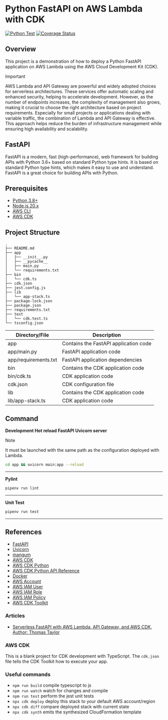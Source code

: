 # Python FastAPI on AWS Lambda with CDK
[![Python Test](https://github.com/yoshitaka-motomura/fastapi-with-aws-lambda-example/actions/workflows/python-ci.yml/badge.svg)](https://github.com/yoshitaka-motomura/fastapi-with-aws-lambda-example/actions/workflows/python-ci.yml)
[![Coverage Status](https://coveralls.io/repos/github/yoshitaka-motomura/fastapi-with-aws-lambda-example/badge.svg?branch=main)](https://coveralls.io/github/yoshitaka-motomura/fastapi-with-aws-lambda-example?branch=main)
## Overview
This project is a demonstration of how to deploy a Python FastAPI application on AWS Lambda using the AWS Cloud Development Kit (CDK).

> [!IMPORTANT]
> AWS Lambda and API Gateway are powerful and widely adopted choices for serverless architectures. These services offer automatic scaling and enhanced security, helping to accelerate development. However, as the number of endpoints increases, the complexity of management also grows, making it crucial to choose the right architecture based on project requirements.
> Especially for small projects or applications dealing with variable traffic, the combination of Lambda and API Gateway is effective. This approach helps reduce the burden of infrastructure management while ensuring high availability and scalability.


## FastAPI
FastAPI is a modern, fast (high-performance), web framework for building APIs with Python 3.6+ based on standard Python type hints. It is based on standard Python type hints, which makes it easy to use and understand. FastAPI is a great choice for building APIs with Python.


## Prerequisites
- [Python 3.8+](https://www.python.org/downloads/)
- [Node.js 20.x](https://nodejs.org/en/download/)
- [AWS CLI](https://docs.aws.amazon.com/cli/latest/userguide/cli-chap-install.html)
- [AWS CDK](https://docs.aws.amazon.com/cdk/latest/guide/work-with-cdk-python.html)


## Project Structure
```
.
├── README.md
├── app
│   ├── __init__.py
│   ├── __pycache__
│   ├── main.py
│   └── requirements.txt
├── bin
│   └── cdk.ts
├── cdk.json
├── jest.config.js
├── lib
│   └── app-stack.ts
├── package-lock.json
├── package.json
├── requirements.txt
├── test
│   └── cdk.test.ts
└── tsconfig.json
```
| Directory/File | Description |
| --- | --- |
| app | Contains the FastAPI application code |
| app/main.py | FastAPI application code |
| app/requirements.txt | FastAPI application dependencies |
| bin | Contains the CDK application code |
| bin/cdk.ts | CDK application code |
| cdk.json | CDK configuration file |
| lib | Contains the CDK application code |
| lib/app-stack.ts | CDK application code |

## Command

**Development Hot reload FastAPI Uvicorn server**
> [!NOTE]
> It must be launched with the same path as the configuration deployed with Lambda.

```bash
cd app && uvicorn main:app --reload
```

---
**Pylint**

```bash
pipenv run lint
```

---
**Unit Test**

```bash
pipenv run test
```

---
## References
- [FastAPI](https://fastapi.tiangolo.com/)
- [Uvicorn](https://www.uvicorn.org/)
- [mangum](https://mangum.io/)
- [AWS CDK](https://docs.aws.amazon.com/cdk/latest/guide/home.html)
- [AWS CDK Python](https://docs.aws.amazon.com/cdk/latest/guide/work-with-cdk-python.html)
- [AWS CDK Python API Reference](https://docs.aws.amazon.com/cdk/api/latest/python/index.html)
- [Docker](https://docs.docker.com/get-docker/)
- [AWS Account](https://aws.amazon.com/premiumsupport/knowledge-center/create-and-activate-aws-account/)
- [AWS IAM User](https://docs.aws.amazon.com/IAM/latest/UserGuide/id_users_create.html)
- [AWS IAM Role](https://docs.aws.amazon.com/IAM/latest/UserGuide/id_roles_create.html)
- [AWS IAM Policy](https://docs.aws.amazon.com/IAM/latest/UserGuide/access_policies_create.html)
- [AWS CDK Toolkit](https://docs.aws.amazon.com/cdk/latest/guide/cli.html)
### Articles
- [Serverless FastAPI with AWS Lambda, API Gateway, and AWS CDK, Author: Thomas Taylor](https://how.wtf/serverless-fastapi-with-aws-lambda-api-gateway-and-aws-cdk.html)

### AWS CDK
This is a blank project for CDK development with TypeScript.
The `cdk.json` file tells the CDK Toolkit how to execute your app.
### Useful commands

* `npm run build`   compile typescript to js
* `npm run watch`   watch for changes and compile
* `npm run test`    perform the jest unit tests
* `npx cdk deploy`  deploy this stack to your default AWS account/region
* `npx cdk diff`    compare deployed stack with current state
* `npx cdk synth`   emits the synthesized CloudFormation template
